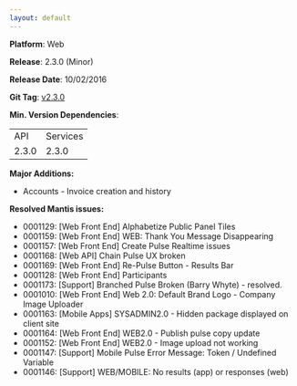 ```yaml
---
layout: default
---
```


**Platform**: Web

**Release**: 2.3.0 (Minor)

**Release Date**: 10/02/2016

**Git Tag**: [v2.3.0](https://github.com/OnePulse/onepulse-v2-web/releases/tag/v2.3.0)

**Min. Version Dependencies**:

<table>
  <tr>
    <td>API</td>
    <td>Services</td>
  </tr>
  <tr>
    <td>2.3.0</td>
    <td>2.3.0</td>
  </tr>
</table>

**Major Additions:**
*   Accounts - Invoice creation and history

**Resolved Mantis issues:**
*   0001129: [Web Front End] Alphabetize Public Panel Tiles
*   0001159: [Web Front End] WEB: Thank You Message Disappearing
*   0001157: [Web Front End] Create Pulse Realtime issues
*   0001168: [Web API] Chain Pulse UX broken
*   0001169: [Web Front End] Re-Pulse Button - Results Bar
*   0001128: [Web Front End] Participants
*   0001173: [Support] Branched Pulse Broken (Barry Whyte) - resolved.
*   0001010: [Web Front End] Web 2.0: Default Brand Logo - Company Image Uploader
*   0001163: [Mobile Apps] SYSADMIN2.0 - Hidden package displayed on client site
*   0001164: [Web Front End] WEB2.0 - Publish pulse copy update
*   0001152: [Web Front End] WEB2.0 - Image upload not working
*   0001147: [Support] Mobile Pulse Error Message: Token / Undefined Variable
*   0001146: [Support] WEB/MOBILE: No results (app) or responses (web)